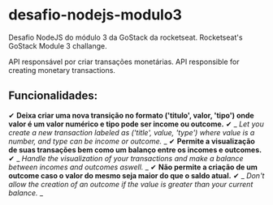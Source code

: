 # desafio-nodejs-modulo3
Desafio NodeJS do módulo 3 da GoStack da rocketseat.
  Rocketseat's GoStack Module 3 challange.
  
API responsável por criar transações monetárias.
  API responsible for creating monetary transactions.
  
## Funcionalidades:

✔ __Deixa criar uma nova transição no formato ('titulo', valor, 'tipo') onde valor é um valor numérico e tipo pode ser income ou outcome.__
✔ _ _Let you create a new transaction labeled as ('title', value, 'type') where value is a number, and type can be income or outcome._ _  ✔ __Permite a visualização de suas transações bem como um balanço entre os incomes e outcomes.__
✔ _ _Handle the visualization of your transactions and make a balance between incomes and outcomes aswell._ _
✔ __Não permite a criação de um outcome caso o valor do mesmo seja maior do que o saldo atual.__
✔ _ _Don't allow the creation of an outcome if the value is greater than your current balance._ _
